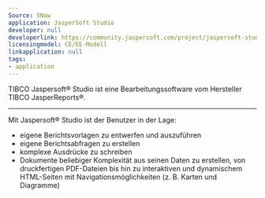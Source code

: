 ```yaml
---
Source: SNow
application: JasperSoft Studio
developer: null
developerlink: https://community.jaspersoft.com/project/jaspersoft-studio
licensingmodel: CE/EE-Modell
linkapplication: null
tags:
- application
---
```

TIBCO Jaspersoft® Studio ist eine Bearbeitungssoftware vom Hersteller TIBCO JasperReports®.      


---

Mit Jaspersoft® Studio ist der Benutzer in der Lage:      
- eigene Berichtsvorlagen zu entwerfen und auszuführen      
- eigene Berichtsabfragen zu erstellen      
- komplexe Ausdrücke zu schreiben      
- Dokumente beliebiger Komplexität aus seinen Daten zu erstellen, von druckfertigen PDF-Dateien bis hin zu interaktiven und dynamischem HTML-Seiten mit Navigationsmöglichkeiten (z. B. Karten und Diagramme)
